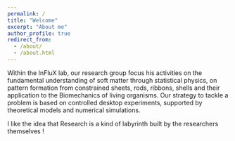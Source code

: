 ```yaml
---
permalink: /
title: "Welcome"
excerpt: "About me"
author_profile: true
redirect_from: 
  - /about/
  - /about.html
---
```


Within the InFluX lab, our research group focus his activities on the fundamental understanding of soft matter through statistical physics, on pattern formation from constrained sheets, rods, ribbons, shells and their application to the Biomechanics of living organisms. Our strategy to tackle a problem is based on controlled desktop experiments, supported by theoretical models and numerical simulations.

I like the idea that Research is a kind of labyrinth built by the researchers themselves !
